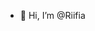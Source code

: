 - 👋 Hi, I’m @Riifia

<!---
Riifia/Riifia is a ✨ special ✨ repository because its `README.md` (this file) appears on your GitHub profile.
You can click the Preview link to take a look at your changes.
--->
